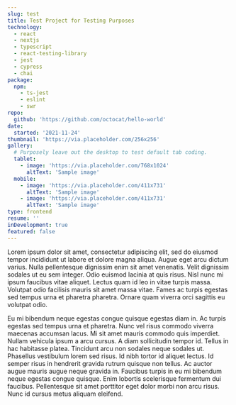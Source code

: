 ```yaml
---
slug: test
title: Test Project for Testing Purposes
technology:
  - react
  - nextjs
  - typescript
  - react-testing-library
  - jest
  - cypress
  - chai
package:
  npm:
    - ts-jest
    - eslint
    - swr
repo:
  github: 'https://github.com/octocat/hello-world'
date:
  started: '2021-11-24'
thumbnail: 'https://via.placeholder.com/256x256'
gallery:
  # Purposely leave out the desktop to test default tab coding.
  tablet:
    - image: 'https://via.placeholder.com/768x1024'
      altText: 'Sample image'
  mobile:
    - image: 'https://via.placeholder.com/411x731'
      altText: 'Sample image'
    - image: 'https://via.placeholder.com/411x731'
      altText: 'Sample image'
type: frontend
resume: ''
inDevelopment: true
featured: false
---
```

Lorem ipsum dolor sit amet, consectetur adipiscing elit, sed do eiusmod tempor incididunt ut labore et dolore magna aliqua. Augue eget arcu dictum varius. Nulla pellentesque dignissim enim sit amet venenatis. Velit dignissim sodales ut eu sem integer. Odio euismod lacinia at quis risus. Nisl nunc mi ipsum faucibus vitae aliquet. Lectus quam id leo in vitae turpis massa. Volutpat odio facilisis mauris sit amet massa vitae. Fames ac turpis egestas sed tempus urna et pharetra pharetra. Ornare quam viverra orci sagittis eu volutpat odio.

Eu mi bibendum neque egestas congue quisque egestas diam in. Ac turpis egestas sed tempus urna et pharetra. Nunc vel risus commodo viverra maecenas accumsan lacus. Mi sit amet mauris commodo quis imperdiet. Nullam vehicula ipsum a arcu cursus. A diam sollicitudin tempor id. Tellus in hac habitasse platea. Tincidunt arcu non sodales neque sodales ut. Phasellus vestibulum lorem sed risus. Id nibh tortor id aliquet lectus. Id semper risus in hendrerit gravida rutrum quisque non tellus. Ac auctor augue mauris augue neque gravida in. Faucibus turpis in eu mi bibendum neque egestas congue quisque. Enim lobortis scelerisque fermentum dui faucibus. Pellentesque sit amet porttitor eget dolor morbi non arcu risus. Nunc id cursus metus aliquam eleifend.
